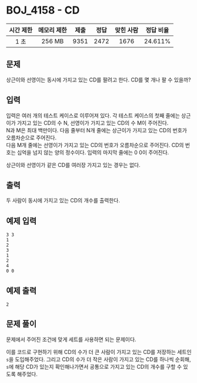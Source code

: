 # BOJ_4158 - CD

| 시간 제한 | 메모리 제한 | 제출 | 정답 | 맞힌 사람 | 정답 비율 |
| :-------: | :---------: | :--: | :--: | :-------: | :-------: |
|   1 초    |   256 MB    | 9351 | 2472 |   1676    |  24.611%  |

## 문제

상근이와 선영이는 동시에 가지고 있는 CD를 팔려고 한다. CD를 몇 개나 팔 수 있을까?

## 입력

입력은 여러 개의 테스트 케이스로 이루어져 있다. 각 테스트 케이스의 첫째 줄에는 상근이가 가지고 있는 CD의 수 N, 선영이가 가지고 있는 CD의 수 M이 주어진다.  
N과 M은 최대 백만이다. 다음 줄부터 N개 줄에는 상근이가 가지고 있는 CD의 번호가 오름차순으로 주어진다.  
다음 M개 줄에는 선영이가 가지고 있는 CD의 번호가 오름차순으로 주어진다. CD의 번호는 십억을 넘지 않는 양의 정수이다. 입력의 마지막 줄에는 0 0이 주어진다.

상근이와 선영이가 같은 CD를 여러장 가지고 있는 경우는 없다.

## 출력

두 사람이 동시에 가지고 있는 CD의 개수를 출력한다.

## 예제 입력

```
3 3
1
2
3
1
2
4
0 0
```

## 예제 출력

```
2
```

## 문제 풀이

문제에서 주어진 조건에 맞게 세트를 사용하면 되는 문제이다.

이를 코드로 구현하기 위해 CD의 수가 더 큰 사람이 가지고 있는 CD를 저장하는 세트인 `s`을 도입해주었다.
그리고 CD의 수가 더 작은 사람이 가지고 있는 CD를 하나씩 순회해, `s`에 해당 CD가 있는지 확인해나가면서 공통으로 가지고 있는 CD의 개수를 구할 수 있도록 해주었다.

